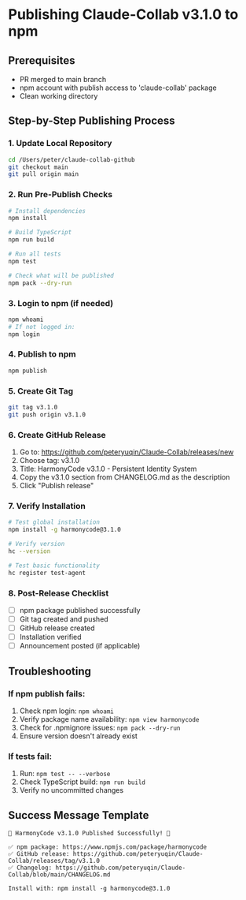 # Publishing Claude-Collab v3.1.0 to npm

## Prerequisites
- PR merged to main branch
- npm account with publish access to 'claude-collab' package
- Clean working directory

## Step-by-Step Publishing Process

### 1. Update Local Repository
```bash
cd /Users/peter/claude-collab-github
git checkout main
git pull origin main
```

### 2. Run Pre-Publish Checks
```bash
# Install dependencies
npm install

# Build TypeScript
npm run build

# Run all tests
npm test

# Check what will be published
npm pack --dry-run
```

### 3. Login to npm (if needed)
```bash
npm whoami
# If not logged in:
npm login
```

### 4. Publish to npm
```bash
npm publish
```

### 5. Create Git Tag
```bash
git tag v3.1.0
git push origin v3.1.0
```

### 6. Create GitHub Release
1. Go to: https://github.com/peteryuqin/Claude-Collab/releases/new
2. Choose tag: v3.1.0
3. Title: HarmonyCode v3.1.0 - Persistent Identity System
4. Copy the v3.1.0 section from CHANGELOG.md as the description
5. Click "Publish release"

### 7. Verify Installation
```bash
# Test global installation
npm install -g harmonycode@3.1.0

# Verify version
hc --version

# Test basic functionality
hc register test-agent
```

### 8. Post-Release Checklist
- [ ] npm package published successfully
- [ ] Git tag created and pushed
- [ ] GitHub release created
- [ ] Installation verified
- [ ] Announcement posted (if applicable)

## Troubleshooting

### If npm publish fails:
1. Check npm login: `npm whoami`
2. Verify package name availability: `npm view harmonycode`
3. Check for .npmignore issues: `npm pack --dry-run`
4. Ensure version doesn't already exist

### If tests fail:
1. Run: `npm test -- --verbose`
2. Check TypeScript build: `npm run build`
3. Verify no uncommitted changes

## Success Message Template
```
🎉 HarmonyCode v3.1.0 Published Successfully! 🎉

✅ npm package: https://www.npmjs.com/package/harmonycode
✅ GitHub release: https://github.com/peteryuqin/Claude-Collab/releases/tag/v3.1.0
✅ Changelog: https://github.com/peteryuqin/Claude-Collab/blob/main/CHANGELOG.md

Install with: npm install -g harmonycode@3.1.0
```